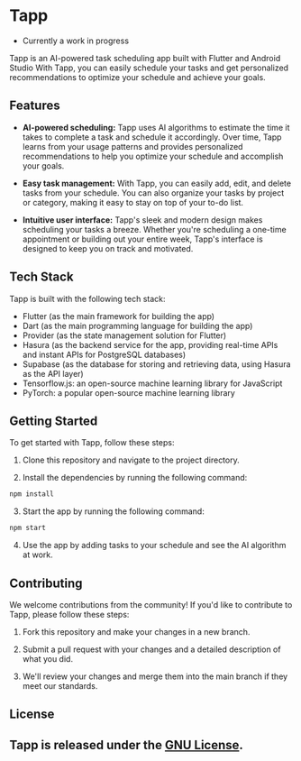 Tapp
====

* Currently a work in progress

Tapp is an AI-powered task scheduling app built with Flutter and Android Studio With Tapp, you can easily schedule your tasks and get personalized recommendations to optimize your schedule and achieve your goals.

Features
--------

*   **AI-powered scheduling:** Tapp uses AI algorithms to estimate the time it takes to complete a task and schedule it accordingly. Over time, Tapp learns from your usage patterns and provides personalized recommendations to help you optimize your schedule and accomplish your goals.
    
*   **Easy task management:** With Tapp, you can easily add, edit, and delete tasks from your schedule. You can also organize your tasks by project or category, making it easy to stay on top of your to-do list.
    
*   **Intuitive user interface:** Tapp's sleek and modern design makes scheduling your tasks a breeze. Whether you're scheduling a one-time appointment or building out your entire week, Tapp's interface is designed to keep you on track and motivated.
    

Tech Stack
----------

Tapp is built with the following tech stack:

*   Flutter (as the main framework for building the app)
*   Dart (as the main programming language for building the app)
*   Provider (as the state management solution for Flutter)
*   Hasura (as the backend service for the app, providing real-time APIs and instant APIs for PostgreSQL databases)
*   Supabase (as the database for storing and retrieving data, using Hasura as the API layer)
*   Tensorflow.js: an open-source machine learning library for JavaScript
*   PyTorch: a popular open-source machine learning library 

Getting Started
---------------

To get started with Tapp, follow these steps:

1.  Clone this repository and navigate to the project directory.
    
2.  Install the dependencies by running the following command:
    



```sh
npm install
```

3.  Start the app by running the following command:



```sh
npm start
```

4.  Use the app by adding tasks to your schedule and see the AI algorithm at work.

Contributing
------------

We welcome contributions from the community! If you'd like to contribute to Tapp, please follow these steps:

1.  Fork this repository and make your changes in a new branch.
    
2.  Submit a pull request with your changes and a detailed description of what you did.
    
3.  We'll review your changes and merge them into the main branch if they meet our standards.
    

License
-------

Tapp is released under the [GNU License](https://github.com/DanPace725/Tapp/blob/27eb4802014a73ac9ab4075639d9db1ed6947b45/LICENSE).
---
